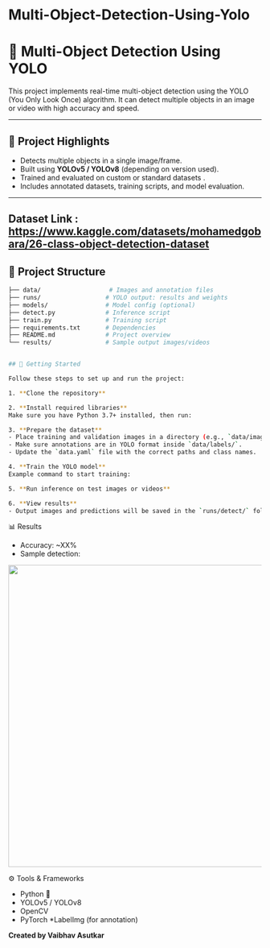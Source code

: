 # Multi-Object-Detection-Using-Yolo

# 🧿 Multi-Object Detection Using YOLO

This project implements real-time multi-object detection using the YOLO (You Only Look Once) algorithm. It can detect multiple objects in an image or video with high accuracy and speed.

---

## 🧰 Project Highlights

- Detects multiple objects in a single image/frame.
- Built using **YOLOv5 / YOLOv8** (depending on version used).
- Trained and evaluated on custom or standard datasets .
- Includes annotated datasets, training scripts, and model evaluation.

---

## Dataset Link : https://www.kaggle.com/datasets/mohamedgobara/26-class-object-detection-dataset  

## 📂 Project Structure

```bash
├── data/                   # Images and annotation files
├── runs/                  # YOLO output: results and weights
├── models/                # Model config (optional)
├── detect.py              # Inference script
├── train.py               # Training script
├── requirements.txt       # Dependencies
├── README.md              # Project overview
└── results/               # Sample output images/videos


## 🚀 Getting Started

Follow these steps to set up and run the project:

1. **Clone the repository**

2. **Install required libraries**
Make sure you have Python 3.7+ installed, then run:

3. **Prepare the dataset**
- Place training and validation images in a directory (e.g., `data/images/`).
- Make sure annotations are in YOLO format inside `data/labels/`.
- Update the `data.yaml` file with the correct paths and class names.

4. **Train the YOLO model**
Example command to start training:

5. **Run inference on test images or videos**

6. **View results**
- Output images and predictions will be saved in the `runs/detect/` folder.

```
📊 Results
* Accuracy: ~XX% 
* Sample detection:
<img src="results/sample_output.jpg" width="600"/>

⚙️ Tools & Frameworks
* Python 🐍
* YOLOv5 / YOLOv8
* OpenCV
* PyTorch
*LabelImg (for annotation)

**Created by Vaibhav Asutkar**


